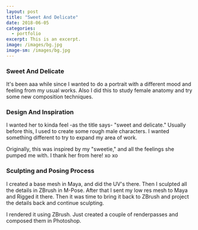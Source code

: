 ```yaml
---
layout: post
title: "Sweet And Delicate"
date: 2018-06-05
categories:
  - portfolio
excerpt: This is an excerpt.
image: /images/bg.jpg
image-sm: /images/bg.jpg
---
```

### Sweet And Delicate
It's been aaa while since I wanted to do a portrait with a different mood and feeling from my usual works.
Also I did this to study female anatomy and try some new composition techniques.

### Design And Inspiration

I wanted her to kinda feel -as the title says- "sweet and delicate." Usually before this, I used to create some rough male characters. I wanted something different to try to expand my area of work.

Originally, this was inspired by my "sweetie," and all the feelings she pumped me with. I thank her from here! xo xo

### Sculpting and Posing Process

I created a base mesh in Maya, and did the UV's there. Then I sculpted all the details in ZBrush in M-Pose. After that I sent my low res mesh to Maya and Rigged it there. Then it was time to bring it back to ZBrush and project the details back and continue sculpting.

I rendered it using ZBrush. Just created a couple of renderpasses and composed them in Photoshop.

